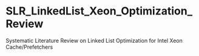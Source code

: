 # SLR_LinkedList_Xeon_Optimization_Review
Systematic Literature Review on Linked List Optimization for Intel Xeon Cache/Prefetchers
